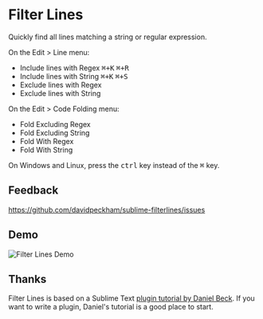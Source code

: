 Filter Lines
============

Quickly find all lines matching a string or regular expression.

On the Edit > Line menu:

* Include lines with Regex  <kbd>⌘+K</kbd> <kbd>⌘+R</kbd>
* Include lines with String  <kbd>⌘+K</kbd> <kbd>⌘+S</kbd>
* Exclude lines with Regex
* Exclude lines with String

On the Edit > Code Folding menu:

* Fold Excluding Regex
* Fold Excluding String
* Fold With Regex
* Fold With String 

On Windows and Linux, press the <kbd>ctrl</kbd> key instead of the <kbd>⌘</kbd> key.

Feedback
--------

https://github.com/davidpeckham/sublime-filterlines/issues

Demo
----

![Filter Lines Demo](https://github.com/davidpeckham/sublime-filterlines/blob/master/filter_lines_demo.gif)

Thanks
------

Filter Lines is based on a Sublime Text [plugin tutorial by Daniel Beck](http://superuser.com/questions/452189/how-can-i-filter-a-file-for-lines-containing-a-string-in-sublime-text-2). If you want to write a plugin, Daniel's tutorial is a good place to start.
